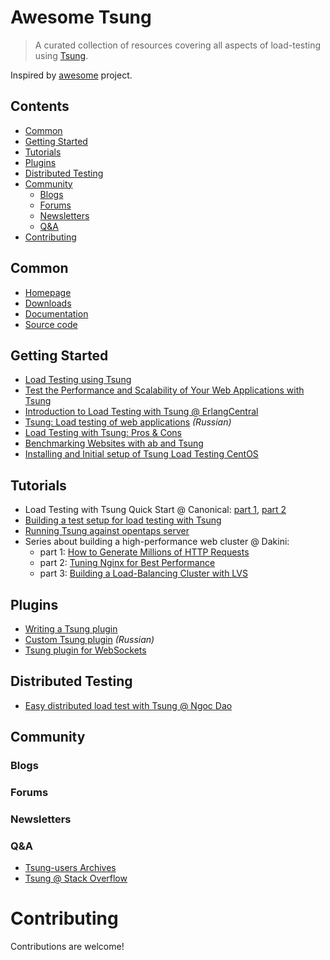 # Awesome Tsung

> A curated collection of resources covering all aspects of load-testing using [Tsung](http://tsung.erlang-projects.org/).

Inspired by [awesome](https://github.com/sindresorhus/awesome) project.

## Contents
- [Common](#common)
- [Getting Started](#getting-started)
- [Tutorials](#tutorials)
- [Plugins](#plugins)
- [Distributed Testing](#distributed-testing)
- [Community](#community)
	- [Blogs](#blogs)
	- [Forums](#forums)
	- [Newsletters](#newsletters)
	- [Q&A](#qa)
- [Contributing](#contributing)

## Common

- [Homepage](http://tsung.erlang-projects.org/)
- [Downloads](http://tsung.erlang-projects.org/dist/)
- [Documentation](http://tsung.erlang-projects.org/user_manual/index.html)
- [Source code](https://github.com/processone/tsung/)

## Getting Started

- [Load Testing using Tsung](https://engineering.helpshift.com/2014/tsung/)
- [Test the Performance and Scalability of Your Web Applications with Tsung](https://beebole.com/blog/erlang/test-performance-and-scalability-of-your-web-applications-with-tsung/)
- [Introduction to Load Testing with Tsung @ ErlangCentral](https://erlangcentral.org/wiki/index.php?title=Introduction_to_Load_Testing_with_Tsung)
- [Tsung: Load testing of web applications](https://habrahabr.ru/post/132459/) *(Russian)*
- [Load Testing with Tsung: Pros & Cons](https://getcookie.wordpress.com/2013/02/13/load-testing-with-tsung/)
- [Benchmarking Websites with ab and Tsung ](https://www.rsreese.com/benchmarking-websites-with-ab-and-tsung/)
- [Installing and Initial setup of Tsung Load Testing CentOS](http://whatizee.blogspot.com.by/2015/01/installing-and-initial-setup-of-tsung_21.html)

## Tutorials

- Load Testing with Tsung Quick Start @ Canonical: [part 1](http://voices.canonical.com/isd/2010/11/14/load-testing-with-tsung-quick-start/), [part 2](http://voices.canonical.com/isd/2010/12/10/tsung-quick-start-part-2/)
- [Building a test setup for load testing with Tsung](https://hml.io/2015/08/04/loadtesting-with-tsung-and-multiple-ips/)
- [Running Tsung against opentaps server](http://www.opentaps.org/docs/index.php/Running_Tsung_against_opentaps_server)
- Series about building a high-performance web cluster @ Dakini:
	- part 1: [How to Generate Millions of HTTP Requests](http://dak1n1.com/blog/14-http-load-generate/)
	- part 2: [Tuning Nginx for Best Performance](http://dak1n1.com/blog/12-nginx-performance-tuning/)
	- part 3: [Building a Load-Balancing Cluster with LVS](http://dak1n1.com/blog/13-load-balancing-lvs/)

## Plugins

- [Writing a Tsung plugin](http://web.archive.org/web/20150208112949/http://www.process-one.net/en/wiki/Writing_a_Tsung_plugin/)
- [Custom Tsung plugin](http://lin-techdet.blogspot.com.by/2013/04/tsung.html) *(Russian)*
- [Tsung plugin for WebSockets](https://github.com/wulczer/tsung_ws)

## Distributed Testing

- [Easy distributed load test with Tsung @ Ngoc Dao](https://github.com/ngocdaothanh/tsart)

## Community

### Blogs

### Forums

### Newsletters

### Q&A

- [Tsung-users Archives](http://lists.process-one.net/pipermail/tsung-users/)
- [Tsung @ Stack Overflow](http://stackoverflow.com/questions/tagged/tsung)

# Contributing

Contributions are welcome!
